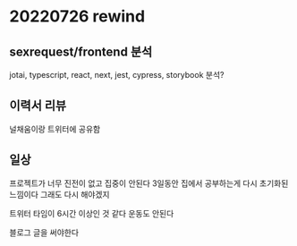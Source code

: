 # 20220726 rewind

## sexrequest/frontend 분석

jotai, typescript, react, next, jest, cypress, storybook 분석?

## 이력서 리뷰

널채움이랑 트위터에 공유함

## 일상

프로젝트가 너무 진전이 없고 집중이 안된다
3일동안 집에서 공부하는게 다시 초기화된 느낌이다
그래도 다시 해야겠지

트위터 타임이 6시간 이상인 것 같다
운동도 안된다

블로그 글을 써야한다
